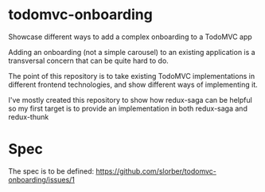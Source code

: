 # todomvc-onboarding
Showcase different ways to add a complex onboarding to a TodoMVC app

Adding an onboarding (not a simple carousel) to an existing application is a transversal concern that can be quite hard to do. 

The point of this repository is to take existing TodoMVC implementations in different frontend technologies, and show different ways of implementing it.

I've mostly created this repository to show how redux-saga can be helpful so my first target is to provide an implementation in both redux-saga and redux-thunk


# Spec

The spec is to be defined: https://github.com/slorber/todomvc-onboarding/issues/1



